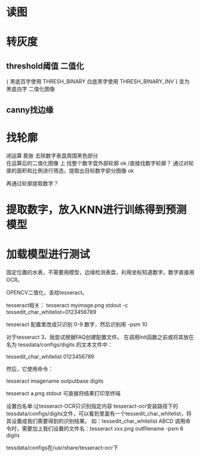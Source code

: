 # 读图
# 转灰度
## threshold阈值 二值化 
{
    黑底百字使用 THRESH_BINARY
    白底黑字使用 THRESH_BINARY_INV
}
变为黑底白字 二值化图像

## canny找边缘

    



# 找轮廓 
闭运算 膨胀 去除数字表盘周围黑色部分  
在运算后的二值化图像 上 找整个数字盘外部轮廓  ok   /直接找数字轮廓？
通过对轮廓的面积和比例进行筛选，提取出目标数字部分图像 ok

<!-- 对目标图像部分做漫水填充,腐蚀等操作
分别截取各个数字的图像 -->

再通过轮廓提取数字？

# 提取数字，放入KNN进行训练得到预测模型

# 加载模型进行测试


固定位置的水表，不需要用模型，边缘检测表盘，利用坐标知道数字。数字直接用OCR。

OPENCV二值化，丢给tesseract。


tesseract相关：
tesseract myimage.png stdout -c tessedit_char_whitelist=0123456789

tesseract 配置里改成只识别 0-9 数字，然后识别用 -psm 10

对于tesseract 3，我尝试根据FAQ创建配置文件。 在调用Init函数之前或将其放在名为
tessdata/configs/digits 的文本文件中：

tessedit_char_whitelist 0123456789                 

然后，它使用命令：

tesseract  imagename  outputbase  digits


tesseract  a.png stdout 可直接将结果打印至终端



设置白名单:让tesseract-OCR只识别指定内容
tesseract-ocr安装路径下的tessdata/configs/digits文件，可以看到里面有一个tessedit_char_whitelist，将其设置成我们需要得到的识别结果。
如：tessedit_char_whitelist ABCD
调用命令时，需要加上我们设置的文件名：tesseract xxx.png outfilename -psm 6 digits

tessdata/configs在/usr/share/tesseract-ocr下
